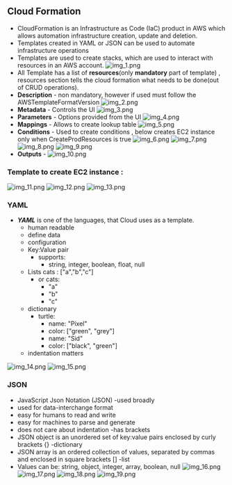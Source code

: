 ## Cloud Formation
- CloudFormation is an Infrastructure as Code (IaC) product in AWS which allows automation infrastructure creation, update and deletion.
- Templates created in YAML or JSON can be used to automate infrastructure operations
- Templates are used to create stacks, which are used to interact with resources in an AWS account.
![img_1.png](Images/img_1.png)
- All Template has a list of **resources**(only **mandatory** part of template) , resources section tells the cloud formation what needs to be done(out of CRUD operations).
- **Description** - non mandatory, however if used must follow the AWSTemplateFormatVersion
![img_2.png](Images/img_2.png)
- **Metadata** - Controls the UI
![img_3.png](Images/img_3.png)
- **Parameters** - Options provided from the UI
![img_4.png](Images/img_4.png)
- **Mappings** - Allows to create lookup table
![img_5.png](Images/img_5.png)
- **Conditions** - Used to create conditions , below creates EC2 instance only when CreateProdResources is true
![img_6.png](Images/img_6.png)
![img_7.png](Images/img_7.png)
![img_8.png](Images/img_8.png)
![img_9.png](Images/img_9.png)
- **Outputs** - 
![img_10.png](Images/img_10.png)

### Template to create EC2 instance :
![img_11.png](Images/img_11.png)
![img_12.png](Images/img_12.png)
![img_13.png](Images/img_13.png)

### YAML
- ***YAML*** is one of the languages, that Cloud uses as a template.
    - human readable 
    - define data 
    - configuration 
    - Key:Value pair 
      - supports:
        - string, integer, boolean, float, null 
    - Lists cats : ["a","b","c"] 
      - or cats:
        - "a"
        - "b"
        - "c"
    - dictionary 
      - turtle:
         - name: "Pixel"
         - color: ["green", "grey"]
         - name: "Sid"
         - color: ["black", "green"]
    - indentation matters

![img_14.png](Images/img_14.png)
![img_15.png](Images/img_15.png)

### JSON
- JavaScript Json Notation (JSON) -used broadly
- used for data-interchange format
- easy for humans to read and write
- easy for machines to parse and generate
- does not care about indentation -has brackets
- JSON object is an unordered set of key:value pairs enclosed by curly brackets {} -dictionary
- JSON array is an ordered collection of values, separated by commas and enclosed in square brackets [] -list
- Values can be: string, object, integer, array, boolean, null
![img_16.png](Images/img_16.png)
![img_17.png](Images/img_17.png)
![img_18.png](Images/img_18.png)
![img_19.png](Images/img_19.png)